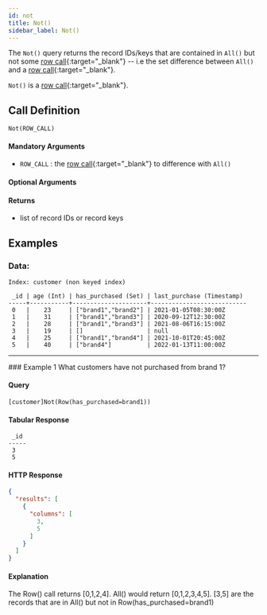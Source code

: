 ```yaml
---
id: not
title: Not()
sidebar_label: Not()
---
```


The `Not()` query returns the record IDs/keys that are contained in `All()` but not some [row call](/pql-guide/pql-introduction#row-calls){:target="_blank"} -- i.e the set difference between `All()` and a [row call](/pql-guide/pql-introduction#row-calls){:target="_blank"}. 

`Not()` is a [row call](/pql-guide/pql-introduction#row-calls){:target="_blank"}.

## Call Definition

```
Not(ROW_CALL)
```

#### Mandatory Arguments
 - `ROW_CALL` : the [row call](/pql-guide/pql-introduction#row-calls){:target="_blank"} to difference with `All()`

#### Optional Arguments
 
#### Returns
- list of record IDs or record keys

## Examples

### Data:
```
Index: customer (non keyed index)

 _id | age (Int) | has_purchased (Set) | last_purchase (Timestamp)
-----+-----------+---------------------+---------------------------
 0   |    23     | ["brand1","brand2"] | 2021-01-05T08:30:00Z
 1   |    31     | ["brand1","brand3"] | 2020-09-12T12:30:00Z
 2   |    28     | ["brand1","brand3"] | 2021-08-06T16:15:00Z
 3   |    19     | []                  | null
 4   |    25     | ["brand1","brand4"] | 2021-10-01T20:45:00Z
 5   |    40     | ["brand4"]          | 2022-01-13T11:00:00Z
```
<hr>
### Example 1
What customers have not purchased from brand 1?

#### Query
```
[customer]Not(Row(has_purchased=brand1))
```
#### Tabular Response
```
 _id
-----
 3
 5
```
#### HTTP Response
```json
{
  "results": [
    {
      "columns": [
        3,
        5
      ]
    }
  ]
}
```
#### Explanation
The Row() call returns [0,1,2,4]. All() would return [0,1,2,3,4,5]. [3,5] are the records that are in All() but not in Row(has_purchased=brand1)

